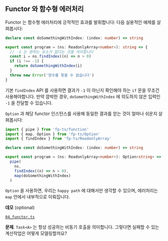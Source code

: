 ## Functor 와 함수형 에러처리

Functor 는 함수형 에러처리에 긍적적인 효과를 발휘합니다: 다음 실용적인 예제를 살펴봅시다:

```typescript
declare const doSomethingWithIndex: (index: number) => string

export const program = (ns: ReadonlyArray<number>): string => {
  // -1 는 원하는 요소가 없다는 것을 의미합니다
  const i = ns.findIndex((n) => n > 0)
  if (i !== -1) {
    return doSomethingWithIndex(i)
  }
  throw new Error('양수를 찾을 수 없습니다')
}
```

기본 `findIndex` API 를 사용하면 결과가 `-1` 이 아닌지 확인해야 하는 `if` 문을 무조건 사용해야합니다. 만약 깜박한 경우, `doSomethingWithIndex` 에 의도하지 않은 입력인 `-1` 을 전달할 수 있습니다.

`Option` 과 해당 functor 인스턴스를 사용해 동일한 결과를 얻는 것이 얼마나 쉬운지 살펴봅시다:

```typescript
import { pipe } from 'fp-ts/function'
import { map, Option } from 'fp-ts/Option'
import { findIndex } from 'fp-ts/ReadonlyArray'

declare const doSomethingWithIndex: (index: number) => string

export const program = (ns: ReadonlyArray<number>): Option<string> =>
  pipe(
    ns,
    findIndex((n) => n > 0),
    map(doSomethingWithIndex)
  )
```

`Option` 을 사용하면, 우리는 `happy path` 에 대해서만 생각할 수 있으며, 에러처리는 `map` 안에서 내부적으로 이뤄집니다.

**데모** (optional)

[`04_functor.ts`](/src/04_functor.ts)

**문제**. `Task<A>` 는 항상 성공하는 비동기 호출을 의미합니다. 그렇다면 실패할 수 있는 계산작업은 어떻게 모델링할까요?
